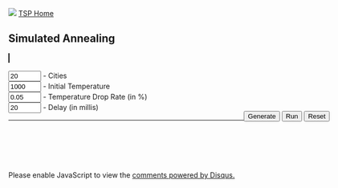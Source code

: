 ![](http://icons.iconarchive.com/icons/graphicloads/100-flat/16/home-icon.png) [TSP Home](https://pedrohfsd.github.io/TSP/)

## Simulated Annealing

<script src="https://rawgit.com/pedrohfsd/TSP/gh-pages/_includes/canvas.js"></script>
<script src="https://rawgit.com/pedrohfsd/TSP/develop/simulated_annealing.js"></script>

<div style="width:640px; margin:auto">
<canvas id="canvas" width="640px" height="490" style="border:1px solid #000000;"></canvas>
<br/><br/><input id='cityCountId' value='20' size="5"/> - Cities
<br/><input id='temperatureId' value='1000' size="5"/> - Initial Temperature
<br/><input id='dropRateId' value='0.05' size="5"/> - Temperature Drop Rate (in %)
<br/><input id='delayId' value='20' size="5"/> - Delay (in millis)
<div style="float:right">
<br/><button onclick="generate(props);">Generate</button>
<button onclick="run(props, document.getElementById('temperatureId').value, document.getElementById('dropRateId').value, document.getElementById('delayId').value);">Run</button>
<button onclick="resetCanvas(props, props.vertices);">Reset</button>
</div></div>

<script>
var props = {canvas:null, context:null
            , width:640
            , height:490
            , margin:30
            , fontSize:14
            , verticeCount:function(){return document.getElementById('cityCountId').value}
            , vertices:[]
            , background:'#5F636C'
            };
props.canvas = document.getElementById('canvas');
props.context = props.canvas.getContext('2d');
props.context.font = (props.fontSize+2)+'px Arial';
props.context.fillStyle = props.background;
props.context.fillRect(0, 0, props.width, props.height);
props.context.fillStyle = 'white';
props.context.fillText('\'Input\' the number of cities to \'Generate\' the graph and \'Run\'', props.width/2-220, props.height/2);
props.context.font = props.fontSize+'px Arial';

function state_changed(props, event){resetCanvas(props, event.vertices);}
function log(props, text){setText(props, text);}
</script>
---
<div id="disqus_thread" style="margin-top: 100px;"></div>
<script>
var disqus_config = function () {
this.page.url = 'https://pedrohfsd.github.io/TSP/simulated_annealing';
this.page.identifier = 'SIMULATED_ANNEALING';
};
(function() {
var d = document, s = d.createElement('script');
s.src = 'https://tsp-1.disqus.com/embed.js';
s.setAttribute('data-timestamp', +new Date());
(d.head || d.body).appendChild(s);
})();
</script>
<noscript>Please enable JavaScript to view the <a href="https://disqus.com/?ref_noscript">comments powered by Disqus.</a></noscript>
